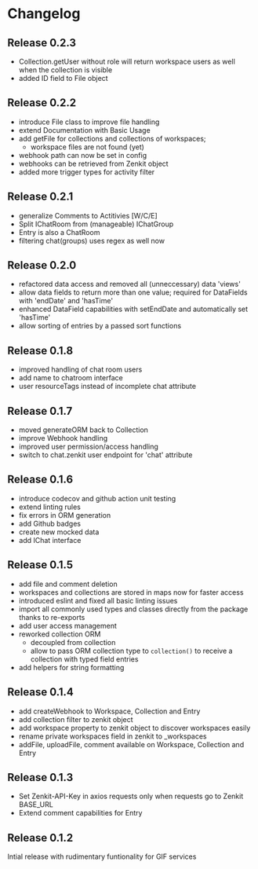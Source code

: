 # Changelog 

## Release 0.2.3

- Collection.getUser without role will return workspace users as well when the collection is visible
- added ID field to File object

## Release 0.2.2

- introduce File class to improve file handling
- extend Documentation with Basic Usage
- add getFile for collections and collections of workspaces;
  - workspace files are not found (yet)
- webhook path can now be set in config
- webhooks can be retrieved from Zenkit object
- added more trigger types for activity filter

## Release 0.2.1

- generalize Comments to Actitivies [W/C/E]
- Split IChatRoom from (manageable) IChatGroup
- Entry is also a ChatRoom
- filtering chat(groups) uses regex as well now

## Release 0.2.0

- refactored data access and removed all (unneccessary) data 'views'
- allow data fields to return more than one value; required for DataFields with 'endDate' and 'hasTime'
- enhanced DataField capabilities with setEndDate and automatically set 'hasTime'
- allow sorting of entries by a passed sort functions

## Release 0.1.8

- improved handling of chat room users
- add name to chatroom interface
- user resourceTags instead of incomplete chat attribute

## Release 0.1.7

- moved generateORM back to Collection
- improve Webhook handling
- improved user permission/access handling
- switch to chat.zenkit user endpoint for 'chat' attribute

## Release 0.1.6

- introduce codecov and github action unit testing
- extend linting rules
- fix errors in ORM generation
- add Github badges
- create new mocked data
- add IChat interface

## Release 0.1.5

- add file and comment deletion
- workspaces and collections are stored in maps now for faster access
- introduced eslint and fixed all basic linting issues
- import all commonly used types and classes directly from the package thanks to re-exports
- add user access management
- reworked collection ORM
  - decoupled from collection
  - allow to pass ORM collection type to `collection()` to receive a collection with typed field entries
- add helpers for string formatting

## Release 0.1.4

- add createWebhook to Workspace, Collection and Entry
- add collection filter to zenkit object
- add workspace property to zenkit object to discover workspaces easily
- rename private workspaces field in zenkit to _workspaces
- addFile, uploadFile, comment available on Workspace, Collection and Entry

## Release 0.1.3

- Set Zenkit-API-Key in axios requests only when requests go to Zenkit BASE_URL
- Extend comment capabilities for Entry

## Release 0.1.2

Intial release with rudimentary funtionality for GIF services